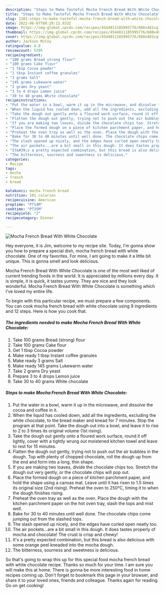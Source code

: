 ```yaml
---
description: "Steps to Make Tasteful Mocha French Bread With White Chocolate"
title: "Steps to Make Tasteful Mocha French Bread With White Chocolate"
slug: 1202-steps-to-make-tasteful-mocha-french-bread-with-white-chocolate
date: 2022-06-07T08:29:13.933Z
image: https://img-global.cpcdn.com/recipes/4544811185995776/680x482cq70/mocha-french-bread-with-white-chocolate-recipe-main-photo.jpg
thumbnail: https://img-global.cpcdn.com/recipes/4544811185995776/680x482cq70/mocha-french-bread-with-white-chocolate-recipe-main-photo.jpg
cover: https://img-global.cpcdn.com/recipes/4544811185995776/680x482cq70/mocha-french-bread-with-white-chocolate-recipe-main-photo.jpg
author: Jackson McCoy
ratingvalue: 4.8
reviewcount: 5295
recipeingredient:
- "100 grams Bread strong flour"
- "100 grams Cake flour"
- "1 tbsp Cocoa powder"
- "1 tbsp Instant coffee granules"
- "3 grams Salt"
- "145 grams Lukewarm water"
- "2 grams Dry yeast"
- "3 to 4 drops Lemon juice"
- "30 to 40 grams White chocolate"
recipeinstructions:
- "Put the water in a bowl, warm it up in the microwave, and dissolve the cocoa and coffee in it."
- "When the liquid has cooled down, add all the ingredients, excluding the white chocolate, to the bread maker and knead for 7 minutes. Stop the program at that point. Take the dough out into a bowl, and leave it to rise to 2 to 3 times its original volume (1st rising)."
- "Take the dough out gently onto a floured work surface, round it off lightly, cover with a tightly wrung out moistened kitchen towel and leave to rest for 15 minutes."
- "Flatten the dough out gently, trying not to push out the air bubbles in the dough. Top with plenty of chopped chocolate, roll the dough up from the end and form into a long, thin shape."
- "If you are making two loaves, divide the chocolate chips too. Stretch the dough out very gently, or the chocolate chips will pop out."
- "Place the formed dough on a piece of kitchen parchment paper, and hold the shape using a canvas mat. Leave until it has risen to 1.5 times its original size (2nd rising). Preheat the oven to 250°C, timing it to when the dough finishes rising."
- "Preheat the oven tray as well as the oven. Place the dough with the kitchen parchment paper on the hot oven tray, slash the tops and mist well."
- "Bake for 30 to 40 minutes until well done. The chocolate chips come jumping out from the slashed tops."
- "The slash opened up nicely, and the edges have curled open neatly too."
- "The air pockets...are a bit small in this dough. It does tastes properly of mocha and chocolate! The crust is crisp and chewy!"
- "It&#39;s a pretty expected combination, but this bread is also delicious with some orange peel kneaded into the mocha dough."
- "The bitterness, sourness and sweetness is delicious."
categories:
- Recipe
tags:
- mocha
- french
- bread

katakunci: mocha french bread 
nutrition: 101 calories
recipecuisine: American
preptime: "PT14M"
cooktime: "PT35M"
recipeyield: "2"
recipecategory: Dinner

---
```



![Mocha French Bread With White Chocolate](https://img-global.cpcdn.com/recipes/4544811185995776/680x482cq70/mocha-french-bread-with-white-chocolate-recipe-main-photo.jpg)

Hey everyone, it is Jim, welcome to my recipe site. Today, I'm gonna show you how to prepare a special dish, mocha french bread with white chocolate. One of my favorites. For mine, I am going to make it a little bit unique. This is gonna smell and look delicious.



Mocha French Bread With White Chocolate is one of the most well liked of current trending foods in the world. It is appreciated by millions every day. It is simple, it is quick, it tastes yummy. They are nice and they look wonderful. Mocha French Bread With White Chocolate is something which I've loved my entire life.


To begin with this particular recipe, we must prepare a few components. You can cook mocha french bread with white chocolate using 9 ingredients and 12 steps. Here is how you cook that.

<!--inarticleads1-->

##### The ingredients needed to make Mocha French Bread With White Chocolate:

1. Take 100 grams Bread (strong) flour
1. Take 100 grams Cake flour
1. Get 1 tbsp Cocoa powder
1. Make ready 1 tbsp Instant coffee granules
1. Make ready 3 grams Salt
1. Make ready 145 grams Lukewarm water
1. Take 2 grams Dry yeast
1. Prepare 3 to 4 drops Lemon juice
1. Take 30 to 40 grams White chocolate




<!--inarticleads2-->

##### Steps to make Mocha French Bread With White Chocolate:

1. Put the water in a bowl, warm it up in the microwave, and dissolve the cocoa and coffee in it.
1. When the liquid has cooled down, add all the ingredients, excluding the white chocolate, to the bread maker and knead for 7 minutes. Stop the program at that point. Take the dough out into a bowl, and leave it to rise to 2 to 3 times its original volume (1st rising).
1. Take the dough out gently onto a floured work surface, round it off lightly, cover with a tightly wrung out moistened kitchen towel and leave to rest for 15 minutes.
1. Flatten the dough out gently, trying not to push out the air bubbles in the dough. Top with plenty of chopped chocolate, roll the dough up from the end and form into a long, thin shape.
1. If you are making two loaves, divide the chocolate chips too. Stretch the dough out very gently, or the chocolate chips will pop out.
1. Place the formed dough on a piece of kitchen parchment paper, and hold the shape using a canvas mat. Leave until it has risen to 1.5 times its original size (2nd rising). Preheat the oven to 250°C, timing it to when the dough finishes rising.
1. Preheat the oven tray as well as the oven. Place the dough with the kitchen parchment paper on the hot oven tray, slash the tops and mist well.
1. Bake for 30 to 40 minutes until well done. The chocolate chips come jumping out from the slashed tops.
1. The slash opened up nicely, and the edges have curled open neatly too.
1. The air pockets...are a bit small in this dough. It does tastes properly of mocha and chocolate! The crust is crisp and chewy!
1. It&#39;s a pretty expected combination, but this bread is also delicious with some orange peel kneaded into the mocha dough.
1. The bitterness, sourness and sweetness is delicious.




So that's going to wrap this up for this special food mocha french bread with white chocolate recipe. Thanks so much for your time. I am sure you will make this at home. There is gonna be more interesting food in home recipes coming up. Don't forget to bookmark this page in your browser, and share it to your loved ones, friends and colleague. Thanks again for reading. Go on get cooking!

